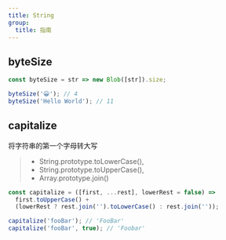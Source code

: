 ```yaml
---
title: String
group:
  title: 指南
---
```


## byteSize

```js
const byteSize = str => new Blob([str]).size;

byteSize('😀'); // 4
byteSize('Hello World'); // 11
```

## capitalize

将字符串的第一个字母转大写

> - String.prototype.toLowerCase(),
> - String.prototype.toUpperCase(),
> - Array.prototype.join()

```js
const capitalize = ([first, ...rest], lowerRest = false) =>
  first.toUpperCase() +
  (lowerRest ? rest.join('').toLowerCase() : rest.join(''));

capitalize('fooBar'); // 'FooBar'
capitalize('fooBar', true); // 'Foobar'
```
